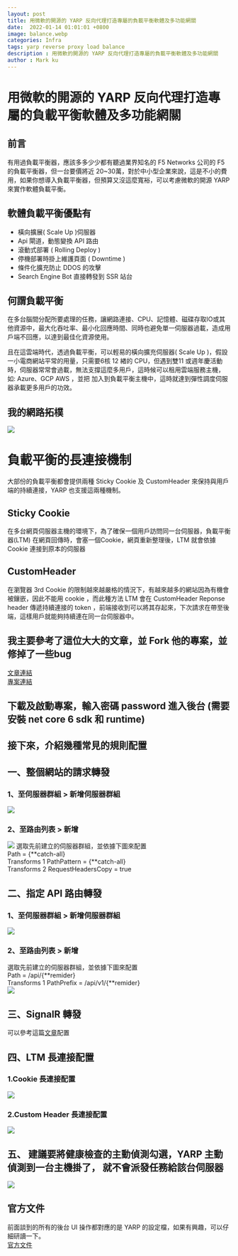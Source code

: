 ```yaml
---
layout: post
title: 用微軟的開源的 YARP 反向代理打造專屬的負載平衡軟體及多功能網關
date:  2022-01-14 01:01:01 +0800
image: balance.webp
categories: Infra
tags: yarp reverse proxy load balance
description : 用微軟的開源的 YARP 反向代理打造專屬的負載平衡軟體及多功能網關
author : Mark ku
---
```

# 用微軟的開源的 YARP 反向代理打造專屬的負載平衡軟體及多功能網關
## 前言
有用過負載平衡器，應該多多少少都有聽過業界知名的 F5 Networks 公司的 F5 的負載平衡器，但一台要價將近 20~30萬，對於中小型企業來說，這是不小的費用，如果你想導入負載平衡器，但預算又沒這麼寬裕，可以考慮微軟的開源 YARP 來實作軟體負載平衡。  

## 軟體負載平衡優點有
*  橫向擴展( Scale Up )伺服器
*  Api 閘道，動態變換 API 路由
*  滾動式部署 ( Rolling Deploy )
*  停機部署時掛上維護頁面 ( Downtime )
*  條件化擴充防止 DDOS 的攻擊
*  Search Engine Bot  直接轉發到 SSR 站台

## 何謂負載平衡
在多台腦間分配所要處理的任務，讓網路連接、CPU、記憶體、磁碟存取IO或其他資源中，最大化吞吐率、最小化回應時間、同時也避免單一伺服器過載，造成用戶端不回應，以達到最佳化資源使用。

且在這雲端時代，透過負載平衡，可以輕易的橫向擴充伺服器( Scale Up )，假設一小電商網站平常的用量，只需要6核 12 緖的 CPU，但遇到雙11 或週年慶活動時，伺服器常常會過載，無法支撐這麼多用戶，這時候可以租用雲端服務主機，如: Azure、GCP AWS ，並把 加入到負載平衡主機中，這時就達到彈性調度伺服器承載更多用戶的功效。

## 我的網路拓樸
![](https://i.imgur.com/DHlLuaS.png)

# 負載平衡的長連接機制
大部份的負載平衡都會提供兩種 Sticky Cookie 及 CustomHeader 來保持與用戶端的持續連接，YARP 也支援這兩種機制。

## Sticky Cookie
在多台網頁伺服器主機的環境下，為了確保一個用戶訪問同一台伺服器，負載平衡器(LTM) 在網頁回傳時，會塞一個Cookie，網頁重新整理後，LTM 就會依據 Cookie 連接到原本的伺服器

## CustomHeader
在瀏覽器 3rd Cookie 的限制越來越嚴格的情況下，有越來越多的網站因為有機會被鑲嵌，因此不能用 cookie ，而此種方法 LTM 會在 CustomHeader Reponse header 傳遞持續連接的 token ，前端接收到可以將其存起來，下次請求在帶至後端，這樣用戶就能夠持續連在同一台伺服器中。

## 我主要參考了這位大大的文章，並 Fork 他的專案，並修掉了一些bug 
[文章連結](https://codingnote.cc/zh-tw/p/355452/)  
[專案連結](https://github.com/fanslead/ReverseProxy.Store/)

## 下載及啟動專案，輸入密碼 password 進入後台 (需要安裝 net core 6 sdk 和 runtime)

## 接下來，介紹幾種常見的規則配置

## 一、整個網站的請求轉發
### 1、至伺服器群組 > 新增伺服器群組
![](https://i.imgur.com/J3MY0MJ.png)

### 2、至路由列表 > 新增  
![](https://i.imgur.com/XYWtpxA.png)
選取先前建立的伺服器群組，並依據下圖來配置  
Path = {**catch-all}   
Transforms 1 PathPattern = {**catch-all}   
Transforms 2 RequestHeadersCopy = true   

## 二、指定 API 路由轉發
### 1、至伺服器群組 > 新增伺服器群組
![](https://i.imgur.com/6rSdzGA.png)

### 2、至路由列表 > 新增  
選取先前建立的伺服器群組，並依據下圖來配置  
Path = /api/{**remider}  
Transforms 1 PathPrefix =  /api/v1/{**remider}  
![](https://i.imgur.com/EBUTuXd.png)

## 三、SignalR 轉發
可以參考這篇[文章](https://www.cnblogs.com/fanshaoO/p/15561726.html)配置

## 四、LTM 長連接配置
### 1.Cookie 長連接配置
![](https://i.imgur.com/y0UjT5u.png)

### 2.Custom Header 長連接配置
![](https://i.imgur.com/JmvIQ8L.png)

## 五、 建議要將健康檢查的主動偵測勾選，YARP 主動偵測到一台主機掛了， 就不會派發任務給該台伺服器
![](https://i.imgur.com/Dr0dcCG.png)

## 官方文件
前面談到的所有的後台 UI 操作都對應的是 YARP 的設定檔，如果有興趣，可以仔細研讀一下。  
[官方文件](https://microsoft.github.io/reverse-proxy)

